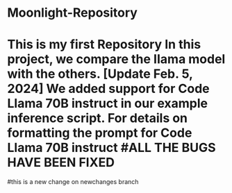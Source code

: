# Moonlight-Repository
This is my first Repository
In this project, we compare the IIama model with the others.
[Update Feb. 5, 2024] We added support for Code Llama 70B instruct in our example inference script. For details on formatting the prompt for Code Llama 70B instruct 
#ALL THE BUGS HAVE BEEN FIXED
=======
#this is a new change on newchanges branch

